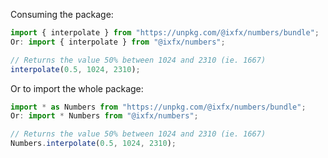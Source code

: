 
Consuming the package:

```js
import { interpolate } from "https://unpkg.com/@ixfx/numbers/bundle";
Or: import { interpolate } from "@ixfx/numbers";

// Returns the value 50% between 1024 and 2310 (ie. 1667)
interpolate(0.5, 1024, 2310);
```

Or to import the whole package:

```js
import * as Numbers from "https://unpkg.com/@ixfx/numbers/bundle";
Or: import * Numbers from "@ixfx/numbers";

// Returns the value 50% between 1024 and 2310 (ie. 1667)
Numbers.interpolate(0.5, 1024, 2310);
```
